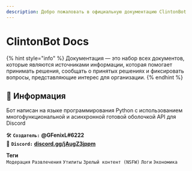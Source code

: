 ```yaml
---
description: Добро пожаловать в официальную документацию ClintonBot
---
```


# ClintonBot Docs

{% hint style="info" %}
Документация — это набор всех документов, которые являются источниками информации, которая помогает принимать решения, сообщать о принятых решениях и фиксировать вопросы, представляющие интерес для организации.
{% endhint %}

## 📜 Информация <a id="information"></a>  

Бот написан на языке программирования Python с использованием многофункциональной и асинхронной готовой оболочкой API для Discord

🛠️ **`Создатель:`** **@GFenixL\#6222**  
📢 **`Discord:`** [**discord.gg/jAugZ3jppm**](https://discord.gg/jAugZ3jppm)  

**Теги**  
`Модерация`  `Развлечения`  `Утилиты`  `Зрелый контент (NSFW)`  `Логи`  `Экономика`  

